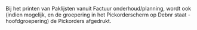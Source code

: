 Bij het printen van Paklijsten vanuit Factuur onderhoud/planning, wordt ook (indien mogelijk, en de groepering in het Pickorderscherm op Debnr staat - hoofdgroepering) de Pickorders afgedrukt.